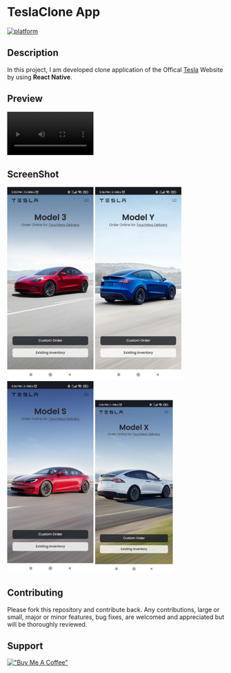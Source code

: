 # TeslaClone App

[![platform](https://img.shields.io/badge/platform-Android-brightgreen.svg?style=flat)](https://www.android.com)

## Description

In this project, I am developed clone application of the Offical [Tesla](http://tesla.com) Website by using **React Native**.

## Preview

<video width="200" controls autoplay loop>
  <source src="SS/video1.mp4" type="video/mp4">
  Your browser does not support HTML video.
</video>

## ScreenShot

<p>
    <img src="SS/image1.jpg" alt="Girl in a jacket" width="200">
    <img src="SS/image2.jpg" alt="Girl in a jacket" width="200">
    <img src="SS/image3.jpg" alt="Girl in a jacket" width="200">
    <img src="SS/image4.jpg" alt="Girl in a jacket" width="180">
</p>

## Contributing

Please fork this repository and contribute back. Any contributions, large or small, major or minor features, bug fixes, are welcomed and appreciated but will be thoroughly reviewed.

## Support

[!["Buy Me A Coffee"](https://www.buymeacoffee.com/assets/img/custom_images/orange_img.png)](https://www.buymeacoffee.com/aniketjain)
